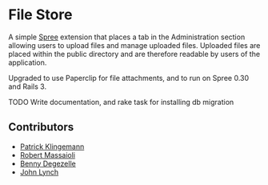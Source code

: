 File Store
==========

A simple [Spree][1] extension that places a tab in the Administration section allowing users to upload files and manage uploaded files.  Uploaded files are placed within the public directory and are therefore readable by users of the application.

Upgraded to use Paperclip for file attachments, and to run on Spree 0.30 and Rails 3.

TODO Write documentation, and rake task for installing db migration

Contributors
------------

* [Patrick Klingemann][3]
* [Robert Massaioli][4]
* [Benny Degezelle][5]
* [John Lynch][6]

[1]: http://spreecommerce.com/ "Spree: Open Source E-Commerce for Ruby on Rails"
[3]: http://github.com/pklingem
[4]: http://massaioli.homelinux.com/wordpress/
[5]: http://hardcoreforkingaction.com
[6]: http://rigelgroupllc.com
